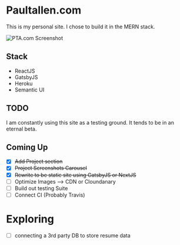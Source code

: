 # Paultallen.com

This is my personal site. I chose to build it in the MERN stack.

![PTA.com Screenshot](https://s3-us-west-2.amazonaws.com/paultallen.com/Images/Screen+Shot+2017-11-07+at+2.44.11+PM.png "Paultallen.com")

## Stack

- ReactJS
- GatsbyJS
- Heroku
- Semantic UI


## TODO

I am constantly using this site as a testing ground. It tends to be in an eternal beta. 

## Coming Up

- [x] ~~Add Project section~~
- [x] ~~Project Screenshots Carousel~~
- [x] ~~Rewrite to be static site using GatsbyJS or NextJS~~
- [ ] Optimize Images --> CDN or Cloundanary
- [ ] Build out testing Suite
- [ ] Connect CI (Probably Travis)

# Exploring

- [ ] connecting a 3rd party DB to store resume data
